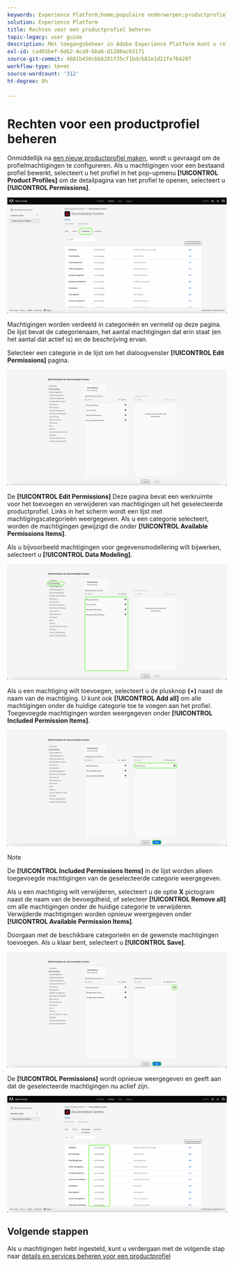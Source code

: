 ```yaml
---
keywords: Experience Platform;home;populaire onderwerpen;productprofiel;machtigingen beheren
solution: Experience Platform
title: Rechten voor een productprofiel beheren
topic-legacy: user guide
description: Met toegangsbeheer in Adobe Experience Platform kunt u rollen en machtigingen voor verschillende mogelijkheden van Platforms beheren met de Adobe Admin Console. Dit document dient als richtlijn voor het beheren van machtigingen voor een productprofiel voor Platform.
exl-id: ca403bef-6d62-4ca9-bba6-d1280ac63171
source-git-commit: 4881b456cbb6281f35cf1bdcb81e1d21fe764297
workflow-type: tm+mt
source-wordcount: '312'
ht-degree: 0%

---
```


# Rechten voor een productprofiel beheren

Onmiddellijk na [een nieuw productprofiel maken](#create-a-new-product-profile), wordt u gevraagd om de profielmachtigingen te configureren. Als u machtigingen voor een bestaand profiel bewerkt, selecteert u het profiel in het pop-upmenu **[!UICONTROL Product Profiles]** om de detailpagina van het profiel te openen, selecteert u **[!UICONTROL Permissions]**.

![machtigingen](../images/permissions.png)

Machtigingen worden verdeeld in categorieën en vermeld op deze pagina. De lijst bevat de categorienaam, het aantal machtigingen dat erin staat (en het aantal dat actief is) en de beschrijving ervan.

Selecteer een categorie in de lijst om het dialoogvenster **[!UICONTROL Edit Permissions]** pagina.

![bewerkingsmachtigingen](../images/edit-permissions.png)

De **[!UICONTROL Edit Permissions]** Deze pagina bevat een werkruimte voor het toevoegen en verwijderen van machtigingen uit het geselecteerde productprofiel. Links in het scherm wordt een lijst met machtigingscategorieën weergegeven. Als u een categorie selecteert, worden de machtigingen gewijzigd die onder **[!UICONTROL Available Permissions Items]**.

Als u bijvoorbeeld machtigingen voor gegevensmodellering wilt bijwerken, selecteert u **[!UICONTROL Data Modeling]**.

![profielbeheer](../images/profile-management.png)

Als u een machtiging wilt toevoegen, selecteert u de plusknop **(+)** naast de naam van de machtiging. U kunt ook **[!UICONTROL Add all]** om alle machtigingen onder de huidige categorie toe te voegen aan het profiel. Toegevoegde machtigingen worden weergegeven onder **[!UICONTROL Included Permission Items]**.

![add-permission](../images/add-permission.png)

>[!NOTE]
>
>De **[!UICONTROL Included Permissions Items]** in de lijst worden alleen toegevoegde machtigingen van de geselecteerde categorie weergegeven.

Als u een machtiging wilt verwijderen, selecteert u de optie **X** pictogram naast de naam van de bevoegdheid, of selecteer **[!UICONTROL Remove all]** om alle machtigingen onder de huidige categorie te verwijderen. Verwijderde machtigingen worden opnieuw weergegeven onder **[!UICONTROL Available Permission Items]**.

Doorgaan met de beschikbare categorieën en de gewenste machtigingen toevoegen. Als u klaar bent, selecteert u **[!UICONTROL Save]**.

![remove-permisson](../images/remove-permission.png)

De **[!UICONTROL Permissions]** wordt opnieuw weergegeven en geeft aan dat de geselecteerde machtigingen nu actief zijn.

![rechten bijgewerkt](../images/permissions-updated.png)

## Volgende stappen

Als u machtigingen hebt ingesteld, kunt u verdergaan met de volgende stap naar [details en services beheren voor een productprofiel](details-and-services.md)
